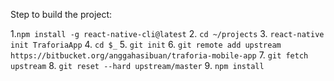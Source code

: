Step to build the project:

1.`npm install -g react-native-cli@latest`
2. `cd ~/projects`
3. `react-native init TraforiaApp`
4. `cd $_`
5. `git init`
6. `git remote add upstream https://bitbucket.org/anggahasibuan/traforia-mobile-app`
7. `git fetch upstream`
8. `git reset --hard upstream/master`
9. `npm install`